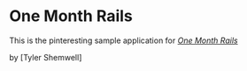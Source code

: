# One Month Rails

This is the pinteresting sample application for [*One Month Rails*](http://onemonthrails.com)

by [Tyler Shemwell]